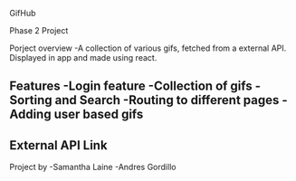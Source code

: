 GifHub  

Phase 2 Project 

Porject overview
-A collection of various gifs, fetched from a external API. Displayed in app and made using react.

Features
-Login feature
-Collection of gifs
-Sorting and Search
-Routing to different pages
-Adding user based gifs
--


External API Link
----

Project by
-Samantha Laine
-Andres Gordillo
